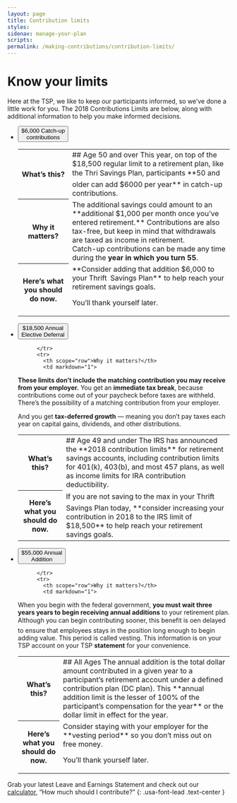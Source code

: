 ```yaml
---
layout: page
title: Contribution limits
styles:
sidenav: manage-your-plan
scripts:
permalink: /making-contributions/contribution-limits/
---
```


# Know your limits

Here at the TSP, we like to keep our participants informed, so we’ve done a little
work for you. The 2018 Contributions Limits are below, along with additional
information to help you make informed decisions.

<ul class="usa-accordion usa-tabs contribution-limits">
  <li>
    <button class="usa-accordion-button"
      aria-expanded="true"
      aria-controls="a1">
      <span>$6,000</span>
      Catch-up<br>contributions
    </button>
    <div id="a1" class="usa-accordion-content">
    <table class="usa-table-borderless">
        <tbody>
          <tr>
            <th scope="row">What’s this?</th>
            <td markdown="1">
## Age 50 and over
This year, on top of the $18,500 regular limit to a retirement plan,
like the Thri Savings Plan, participants **50 and older can add
$6000 per year** in catch-up contributions.
</td>
          </tr>
          <tr>
            <th scope="row">Why it matters?</th>
            <td markdown="1">
The additional savings could amount to an **additional $1,000
per month once you’ve entered retirement.** Contributions are
also tax-free, but keep in mind that withdrawals are taxed as
income in retirement.
<div class="usa-alert usa-alert-info">
<div class="usa-alert-body">
Catch-up contributions can be made any time during
the <b>year in which you turn 55</b>.
</div>
</div>
</td>
          </tr>
          <tr>
            <th scope="row">Here’s what you
should do now.</th>
            <td markdown="1">
**Consider adding that addition $6,000 to your Thrift Savings
Plan** to help reach your retirement savings goals.

You’ll thank yourself later.

</td>
          </tr>
        </tbody>
    </table>
    </div>
  </li><li>
    <button class="usa-accordion-button"
      aria-expanded="false"
      aria-controls="a2">
      <span>$18,500</span>
      Annual<br>Elective Deferral
    </button>
    <div id="a2" class="usa-accordion-content">
    <table class="usa-table-borderless">
        <tbody>
          <tr>
            <th scope="row">What’s this?</th>
            <td markdown="1">
## Age 49 and under
The IRS has announced the **2018 contribution limits** for
retirement savings accounts, including contribution limits for
401(k), 403(b), and most 457 plans, as well as income limits for
IRA contribution deductibility.
</td>

          </tr>
          <tr>
            <th scope="row">Why it matters?</th>
            <td markdown="1">
**These limits don’t include the matching contribution you
may receive from your employer.** You get an **immediate tax
break**, because contributions come out of your paycheck before
taxes are withheld. There’s the possibility of a matching
contribution from your employer.

And you get **tax-deferred growth** — meaning you don’t pay
taxes each year on capital gains, dividends, and other
distributions.

</td>
          </tr>
          <tr>
            <th scope="row">Here’s what you
should do now.</th>
            <td markdown="1">
If you are not saving to the max in your Thrift Savings Plan today,
**consider increasing your contribution in 2018 to the IRS limit
of $18,500** to help reach your retirement savings goals.
</td>
          </tr>
        </tbody>
    </table>
    </div>
  </li><li>
    <button class="usa-accordion-button"
      aria-expanded="false"
      aria-controls="a3">
      <span>$55,000</span>
      Annual<br>Addition
    </button>
    <div id="a3" class="usa-accordion-content">
    <table class="usa-table-borderless">
        <tbody>
          <tr>
            <th scope="row">What’s this?</th>
            <td markdown="1">
## All Ages
The annual addition is the total dollar amount contributed in a
given year to a participant’s retirement account under a defined contribution
plan (DC plan). This **annual addition limit is the
lesser of 100% of the participant’s compensation for the year**
or the dollar limit in effect for the year.
</td>

          </tr>
          <tr>
            <th scope="row">Why it matters?</th>
            <td markdown="1">
When you begin with the federal government, **you must wait
three years years to begin receiving annual additions** to your
retirement plan. Although you can begin contributing sooner,
this benefit is oen delayed to ensure that employees stays in
the position long enough to begin adding value. This period is
called vesting. This information is on your TSP account on your
TSP **statement** for your convenience.

  </td>
          </tr>
          <tr>
            <th scope="row">Here’s what you
  should do now.</th>
            <td markdown="1">
Consider staying with your employer for the **vesting period**
so you don’t miss out on free money.

You’ll thank yourself later.
  </td>
          </tr>
        </tbody>
    </table>
    </div>
  </li>
</ul>

Grab your latest Leave and Earnings Statement and check
out our [calculator](#), “How much should I contribute?”
{: .usa-font-lead .text-center }
